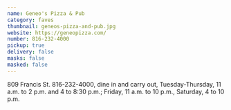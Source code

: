 ```yaml
---
name: Geneo's Pizza & Pub
category: faves
thumbnail: geneos-pizza-and-pub.jpg
website: https://geneopizza.com/
number: 816-232-4000
pickup: true
delivery: false
masks: false
masked: false
---
```

809 Francis St. 816-232-4000, dine in and carry out, Tuesday-Thursday, 11 a.m. to 2 p.m. and 4 to 8:30 p.m.; Friday, 11 a.m. to 10 p.m., Saturday, 4 to 10 p.m.